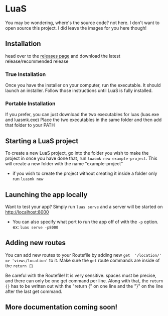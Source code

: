 # LuaS
You may be wondering, where's the source code? not here. I don't want to open source this project.
I did leave the images for you here though!

## Installation
head over to the [releases page](https://github.com/Dollor-Lua/LuaS/releases) and download the latest release/recommended release

### True Installation
Once you have the installer on your computer, run the executable. It should launch an installer.
Follow those instructions until LuaS is fully installed.

### Portable Installation
If you prefer, you can just download the two executables for luas (luas.exe and luasmk.exe)
Place the two executables in the same folder and then add that folder to your PATH

## Starting a LuaS project
To create a new LuaS project, go into the folder you wish to make the project in
once you have done that, run `luasmk new example-project`. This will create a new folder with the name "example-project"
- if you wish to create the project without creating it inside a folder only run `luasmk new`

## Launching the app locally
Want to test your app? Simply run `luas serve` and a server will be started on [http://localhost:8000](http://localhost:8000)
- You can also specify what port to run the app off of with the `-p` option. ex: `luas serve -p8000`

## Adding new routes
You can add new routes to your Routefile by adding new `get  '/location/' => 'views/location'` to it.
Make sure the `get` route commands are inside of the `return {}`

Be careful with the Routefile! It is very sensitive. spaces must be precise, and there can only be one get command per line.
Along with that, the `return {}` has to be written out with the "return {" on one line and the "}" on the line after the last get command.

## More documentation coming soon!
